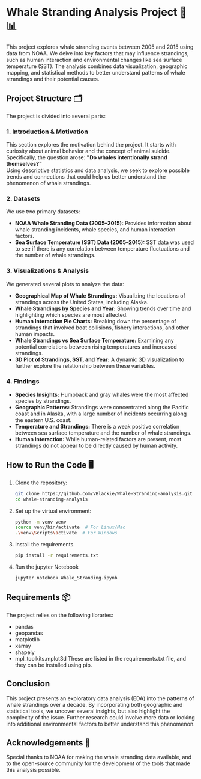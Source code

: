 # Whale Stranding Analysis Project 🐋📊

This project explores whale stranding events between 2005 and 2015 using data from NOAA. We delve into key factors that may influence strandings, such as human interaction and environmental changes like sea surface temperature (SST). The analysis combines data visualization, geographic mapping, and statistical methods to better understand patterns of whale strandings and their potential causes.

## Project Structure 🗂️

The project is divided into several parts:

### 1. **Introduction & Motivation**  
This section explores the motivation behind the project. It starts with curiosity about animal behavior and the concept of animal suicide. Specifically, the question arose: **"Do whales intentionally strand themselves?"**  
Using descriptive statistics and data analysis, we seek to explore possible trends and connections that could help us better understand the phenomenon of whale strandings.

### 2. **Datasets**  
We use two primary datasets:
- **NOAA Whale Stranding Data (2005–2015):** Provides information about whale stranding incidents, whale species, and human interaction factors.
- **Sea Surface Temperature (SST) Data (2005–2015):** SST data was used to see if there is any correlation between temperature fluctuations and the number of whale strandings.

### 3. **Visualizations & Analysis**  
We generated several plots to analyze the data:
- **Geographical Map of Whale Strandings:** Visualizing the locations of strandings across the United States, including Alaska.
- **Whale Strandings by Species and Year:** Showing trends over time and highlighting which species are most affected.
- **Human Interaction Pie Charts:** Breaking down the percentage of strandings that involved boat collisions, fishery interactions, and other human impacts.
- **Whale Strandings vs Sea Surface Temperature:** Examining any potential correlations between rising temperatures and increased strandings.
- **3D Plot of Strandings, SST, and Year:** A dynamic 3D visualization to further explore the relationship between these variables.

### 4. **Findings**  
- **Species Insights:** Humpback and gray whales were the most affected species by strandings.
- **Geographic Patterns:** Strandings were concentrated along the Pacific coast and in Alaska, with a large number of incidents occurring along the eastern U.S. coast.
- **Temperature and Strandings:** There is a weak positive correlation between sea surface temperature and the number of whale strandings.
- **Human Interaction:** While human-related factors are present, most strandings do not appear to be directly caused by human activity.

## How to Run the Code 🖥️

1. Clone the repository:
   ```bash
   git clone https://github.com/VBlackie/Whale-Stranding-analysis.git
   cd whale-stranding-analysis

2. Set up the virtual environment:
   ```bash
   python -m venv venv
   source venv/bin/activate  # For Linux/Mac
   .\venv\Scripts\activate  # For Windows

3. Install the requirements.
   ```bash
   pip install -r requirements.txt

4. Run the jupyter Notebook
   ```bash
   jupyter notebook Whale_Stranding.ipynb

## Requirements 📦
The project relies on the following libraries:

- pandas
- geopandas
- matplotlib
- xarray
- shapely
- mpl_toolkits.mplot3d
These are listed in the requirements.txt file, and they can be installed using pip.

## Conclusion
This project presents an exploratory data analysis (EDA) into the patterns of whale strandings over a decade. By incorporating both geographic and statistical tools, we uncover several insights, but also highlight the complexity of the issue. Further research could involve more data or looking into additional environmental factors to better understand this phenomenon.

## Acknowledgements 🙏
Special thanks to NOAA for making the whale stranding data available, and to the open-source community for the development of the tools that made this analysis possible.

